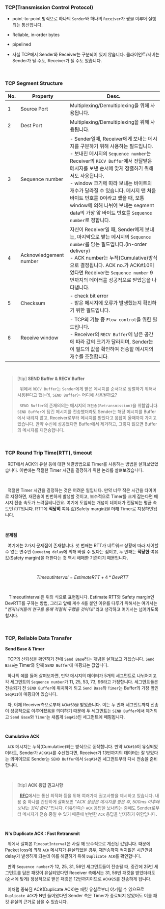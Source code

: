 ### TCP(Transmission Control Protocol)

- point-to-point 방식으로 하나의 `Sender`와 하나의 `Receiver`가 쌍을 이루어 실행되는 통신입니다.

- Reliable, in-order bytes

- pipelined

- 사실 TCP에서 Sender와 Receiver는 구분되어 있지 않습니다. 클라이언트/서버는 Sender가 될 수도, Receiver가 될 수도 있습니다.

<br>

### TCP Segment Structure

| No. | Property               | Desc.                                                                                                                                                                                                                                                                                                                                                                                                                                         |
| --- | ---------------------- | --------------------------------------------------------------------------------------------------------------------------------------------------------------------------------------------------------------------------------------------------------------------------------------------------------------------------------------------------------------------------------------------------------------------------------------------- |
| 1   | Source Port            | Multiplexing/Demultiplexing을 위해 사용됩니다.                                                                                                                                                                                                                                                                                                                                                                                                |
| 2   | Dest Port              | Multiplexing/Demultiplexing을 위해 사용됩니다.                                                                                                                                                                                                                                                                                                                                                                                                |
| 3   | Sequence number        | - Sender일때, Receiver에게 보내는 메시지를 구분하기 위해 사용하는 필드입니다. <br> - 보내진 메시지의 `Sequence number`는 Receiver의 `RECV Buffer`에서 전달받은 메시지를 보낸 순서에 맞게 정렬하기 위해서도 사용됩니다. <br> - window 크기에 따라 보내는 바이트의 개수가 달라질 수 있습니다. 메시지 맨 처음 바이트 번호를 0이라고 했을 때, 보통 window에 의해 나뉘어 보내는 segment data의 가장 앞 바이트 번호를 `Sequence number`로 정합니다. |
| 4   | Acknowledgement number | 자신이 Receiver일 때, Sender에게 보내는, 마지막으로 받는 메시지의 `Sequence number`를 담는 필드입니다.(in-order delivery) <br> - ACK number는 누적(Cumulative)방식으로 결정됩니다. ACK no.가 ACK#10이었다면 Receiver는 `Sequence number` 9번까지의 데이터를 성공적으로 받았음을 나타냅니다.                                                                                                                                                   |
| 5   | Checksum               | - check bit error <br> - 받은 메시지에 오류가 발생했는지 확인하기 위한 필드입니다.                                                                                                                                                                                                                                                                                                                                                            |
| 6   | Receive window         | - TCP의 기능 중 `Flow control`을 위한 필드입니다. <br> - Receiver의 `RECV Buffer`에 남은 공간에 따라 값의 크기가 달라지며, Sender는 이 필드의 값을 확인하여 전송할 메시지의 개수를 조절합니다.                                                                                                                                                                                                                                                |

<br>

> [!tip] **SEND Buffer & RECV Buffer**
>
> &nbsp;&nbsp;위에서 `RECV Buffer`는 `Sender`에게 받은 메시지를 순서대로 정렬하기 위해서 사용된다고 했는데, `SEND Buffer`는 어디에 사용될까요?
>
> &nbsp;&nbsp;`SEND Buffer`의 존재의의는 메시지의 `재전송(Retransmission)`을 위함입니다. `SEND Buffer`에 담긴 메시지를 전송했더라도 Sender는 해당 메시지를 Buffer에서 내리지 않고, Receiver로부터 메시지를 받았다고 응답이 올때까지 가지고 있습니다. 만약 수신에 성공했다면 Buffer에서 제거하고, 그렇지 않으면 Buffer의 메시지를 재전송합니다.

<br>

### TCP Round Trip Time(RTT), timeout

&nbsp;&nbsp;RDT에서 ACK의 유실 등에 대한 해결방법으로 Timer를 사용하는 방법을 살펴보았었습니다. 이번에는 적절한 Timer 시간을 결정하기 위한 논리를 살펴보겠습니다.

<br>

&nbsp;&nbsp;적절한 Timer 시간을 결정하는 것은 어려운 일입니다. 만약 너무 작은 시간을 타이머로 지정하면, 재전송이 빈번하게 발생할 것이고, 보수적으로 Timer를 크게 잡는다면 메시지 전송 속도가 느려질테니깐요. 여기에 도입되는 개념이 데이터가 전달되는 평균 속도인 `RTT`입니다. RTT에 **적당히** 여유 값(Safety margin)을 더해 Timer로 지정하면됩니다.

<br>

**문제점**

&nbsp;&nbsp;여기에는 2가지 문제점이 존재합니다. 첫 번째는 RTT가 네트워크 상황에 따라 제어할 수 없는 변수인 `Queueing delay`에 의해 바뀔 수 있다는 점이고, 두 번째는 **적당한** 여유 값(Safety margin)을 더한다는 것 역시 애매한 기준이기 때문입니다.

<br>

$$TimeoutInterval = Estimate RTT + 4*DevRTT$$

<br>

&nbsp;&nbsp; TimeoutInterval은 위의 식으로 표현됩니다. Estimate RTT와 Safety margin인 DevRTT를 구하는 방법, 그리고 앞에 계수 4를 붙인 이유를 다루기 위해서는 여기서는 "_엔지니어들이 연구를 통해 적절히 구했을 것이다!_"라고 생각하고 여기서는 넘어가도록 합시다.

<br>

### TCP, Reliable Data Transfer

**Send Base & Timer**

&nbsp;&nbsp;TCP의 신뢰성을 확인하기 전에 `Send Base`라는 개념을 살펴보고 가겠습니다. `Send Base`는 Timer와 함께 `SEND Buffer`에 매핑되는 값입니다.

&nbsp;&nbsp;하나의 예를 들어 살펴보자면, 만약 메시지의 데이터가 5개의 세그먼트로 나뉘어지고 각 세그먼트의 `Sequence number`가 11, 25, 53, 73, 96라고 가정합니다. 세그먼트들은 전송되기 전 `SEND Buffer`에 위치하게 되고 `Send Base`와 `Timer`는 Buffer의 가장 앞인 `Seq#11`에 매핑되어 있습니다.

&nbsp;&nbsp;자, 이제 Receiver측으로부터 `ACK#53`을 받았습니다. 이는 두 번째 세그먼트까지 전송이 성공적으로 이루어졌음을 의미하기 때문에 두 세그먼트는 `SEND Buffer`에서 제거되고 `Send Base`와 `Timer`는 새롭게 `Seq#53`인 세그먼트에 매핑됩니다.

<br>

**Cumulative ACK**

&nbsp;&nbsp;`ACK` 메시지는 누적(Cumulative)되는 방식으로 동작합니다. 만약 `ACK#10`이 유실되었더라도, Sender가 `ACK#14`를 수신했다면, Receiver가 13번까지의 데이터는 잘 받았다는 의미이므로 Sender는 `SEND Buffer`에서 `Seq#14`인 세그먼트부터 다시 전송을 준비합니다.

<br>

> [!tip] **ACK 응답 권고사항**
>
> &nbsp;&nbsp;[RFC](https://ko.wikipedia.org/wiki/RFC)에서는 통신 최적화 등을 위해 여러가지 권고사항을 제시하고 있습니다. 내용 중 하나를 간단하게 살펴보면 "_ACK 응답은 메시지를 받은 후, 500ms 이후에 보내는 것이 좋다._"입니다. 이유인즉슨 `ACK` 응답을 보내려는 중에도 Sender로부터 메시지가 전송 중일 수 있기 때문에 빈번한 `ACK` 응답을 방지하기 위함입니다.

<br>

**N's Duplicate ACK : Fast Retransmit**

&nbsp;&nbsp;위에서 살펴본 `TimeoutInterval`은 사실 꽤 보수적으로 계산된 값입니다. 때문에 Packet loss에 의해 `ACK` 메시지가 유실되었을 경우, 재전송까지 적지않은 시간만큼 delay가 발생하게 되는데 이를 해결하기 위해 `Duplicate ACK`를 확인합니다.

&nbsp;&nbsp;만약 `Sequence number`가 12, 25, 31, 56인 세그먼트들이 전송될 때, 중간에 25번 세그먼트를 담은 패킷이 유실되었다면 Receiver 측에서는 31, 56번 패킷을 받았더라도 (순서에 맞게) 정상적으로 받은 패킷은 12번까지이므로 `ACK#25`를 전송하게 됩니다.

&nbsp;&nbsp;이처럼 중복된 ACK(Duplicate ACK)는 패킷 유실로부터 야기될 수 있으므로 `Duplicate ACK`가 N번 들어왔다면 Sender 측은 Timer가 종료되지 않았어도 이를 패킷 유실의 근거로 삼을 수 있습니다.
